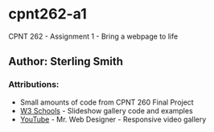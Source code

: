 # cpnt262-a1
CPNT 262 - Assignment 1 - Bring a webpage to life

## Author: Sterling Smith

### Attributions:
- Small amounts of code from CPNT 260 Final Project
- [W3 Schools](https://www.w3schools.com/howto/howto_js_slideshow.asp) - Slideshow gallery code and examples
- [YouTube](https://www.youtube.com/watch?v=z3Y5gJWmVVU) - Mr. Web Designer - Responsive video gallery